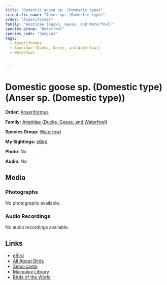 ```yaml
---
title: "Domestic goose sp. (Domestic type)"
scientific_name: "Anser sp. (Domestic type)"
order: "Anseriformes"
family: "Anatidae (Ducks, Geese, and Waterfowl)"
species_group: "Waterfowl"
species_code: "domgoo1"
tags: 
  - Anseriformes
  - Anatidae (Ducks, Geese, and Waterfowl)
  - Waterfowl
  
  
---
```


# Domestic goose sp. (Domestic type) (Anser sp. (Domestic type))

**Order:** [Anseriformes](/tags/anseriformes)

**Family:** [Anatidae (Ducks, Geese, and Waterfowl)](/tags/anatidae-ducks-geese-and-waterfowl)

**Species Group:** [Waterfowl](/tags/waterfowl)

**My Sightings:** [eBird](https://ebird.org/lifelist?r=world&time=life&spp=domgoo1)

**Photo**: No 

**Audio**: No

## Media
### Photographs
No photographs available.

### Audio Recordings
No audio recordings available.

## Links
* [eBird](https://ebird.org/species/domgoo1) 
* [All About Birds](https://www.allaboutbirds.org/guide/domgoo1) 
* [Xeno-canto](https://www.xeno-canto.org/species/anser-sp.-(domestic-type)) 
* [Macaulay Library](https://search.macaulaylibrary.org/catalog?taxonCode=domgoo1&sort=rating_rank_desc)
* [Birds of the World](https://birdsoftheworld.org/bow/species/domgoo1)
